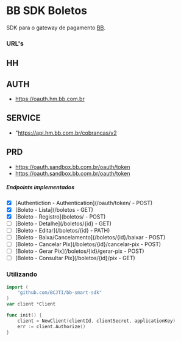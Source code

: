 # BB SDK Boletos


SDK para o gateway de pagamento [BB](https://apoio.developers.bb.com.br/referency).

### URL's
## HH
## AUTH
- https://oauth.hm.bb.com.br
## SERVICE
- "https://api.hm.bb.com.br/cobrancas/v2


## PRD
 - https://oauth.sandbox.bb.com.br/oauth/token
 - https://oauth.sandbox.bb.com.br/oauth/token


##### Endpoints implementados
- [X] [Authentiction - Authentication](/oauth/token/ - POST)
- [x] [Boleto - Lista](/boletos - GET)
- [x] [Boleto - Registro](boletos/ - POST)
- [ ] [Boleto - Detalhe](/boletos/{id} - GET)
- [ ] [Boleto - Editar](/boletos/{id} - PATH)
- [ ] [Boleto - Baixa/Cancelamento](/boletos/{id}/baixar - POST)
- [ ] [Boleto - Cancelar Pix](/boletos/{id}/cancelar-pix - POST)
- [ ] [Boleto - Gerar Pix](/boletos/{id}/gerar-pix - POST)
- [ ] [Boleto - Consultar Pix](/boletos/{id}/pix - GET)

### Utilizando

```go
import (
	"github.com/BCJTI/bb-smart-sdk"
)
var client *Client

func init() {
	client = NewClient(clientId, clientSecret, applicationKey)
	err := client.Authorize()
}

```




